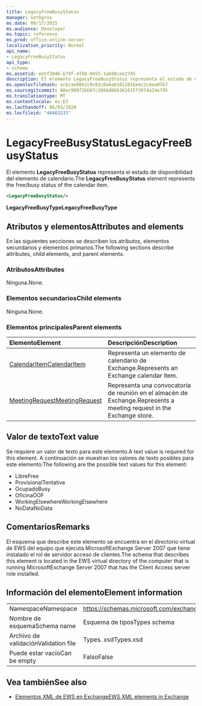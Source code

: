 ```yaml
---
title: LegacyFreeBusyStatus
manager: sethgros
ms.date: 09/17/2015
ms.audience: Developer
ms.topic: reference
ms.prod: office-online-server
localization_priority: Normal
api_name:
- LegacyFreeBusyStatus
api_type:
- schema
ms.assetid: ee5f3046-b79f-4f68-9455-1a688cee2745
description: El elemento LegacyFreeBusyStatus representa el estado de disponibilidad del elemento de calendario.
ms.openlocfilehash: ecbcae0862c9c02c0a4a61012816e4c2c6ea07b7
ms.sourcegitcommit: 88ec988f2bb67c1866d06b361615f3674a24e795
ms.translationtype: MT
ms.contentlocale: es-ES
ms.lasthandoff: 06/03/2020
ms.locfileid: "44463233"
---
```

# <a name="legacyfreebusystatus"></a><span data-ttu-id="dd8cc-103">LegacyFreeBusyStatus</span><span class="sxs-lookup"><span data-stu-id="dd8cc-103">LegacyFreeBusyStatus</span></span>

<span data-ttu-id="dd8cc-104">El elemento **LegacyFreeBusyStatus** representa el estado de disponibilidad del elemento de calendario.</span><span class="sxs-lookup"><span data-stu-id="dd8cc-104">The **LegacyFreeBusyStatus** element represents the free/busy status of the calendar item.</span></span> 
  
```xml
<LegacyFreeBusyStatus/>
```

<span data-ttu-id="dd8cc-105">**LegacyFreeBusyType**</span><span class="sxs-lookup"><span data-stu-id="dd8cc-105">**LegacyFreeBusyType**</span></span>

## <a name="attributes-and-elements"></a><span data-ttu-id="dd8cc-106">Atributos y elementos</span><span class="sxs-lookup"><span data-stu-id="dd8cc-106">Attributes and elements</span></span>

<span data-ttu-id="dd8cc-107">En las siguientes secciones se describen los atributos, elementos secundarios y elementos primarios.</span><span class="sxs-lookup"><span data-stu-id="dd8cc-107">The following sections describe attributes, child elements, and parent elements.</span></span>
  
### <a name="attributes"></a><span data-ttu-id="dd8cc-108">Atributos</span><span class="sxs-lookup"><span data-stu-id="dd8cc-108">Attributes</span></span>

<span data-ttu-id="dd8cc-109">Ninguna.</span><span class="sxs-lookup"><span data-stu-id="dd8cc-109">None.</span></span>
  
### <a name="child-elements"></a><span data-ttu-id="dd8cc-110">Elementos secundarios</span><span class="sxs-lookup"><span data-stu-id="dd8cc-110">Child elements</span></span>

<span data-ttu-id="dd8cc-111">Ninguna.</span><span class="sxs-lookup"><span data-stu-id="dd8cc-111">None.</span></span>
  
### <a name="parent-elements"></a><span data-ttu-id="dd8cc-112">Elementos principales</span><span class="sxs-lookup"><span data-stu-id="dd8cc-112">Parent elements</span></span>

|<span data-ttu-id="dd8cc-113">**Elemento**</span><span class="sxs-lookup"><span data-stu-id="dd8cc-113">**Element**</span></span>|<span data-ttu-id="dd8cc-114">**Descripción**</span><span class="sxs-lookup"><span data-stu-id="dd8cc-114">**Description**</span></span>|
|:-----|:-----|
|[<span data-ttu-id="dd8cc-115">CalendarItem</span><span class="sxs-lookup"><span data-stu-id="dd8cc-115">CalendarItem</span></span>](calendaritem.md) <br/> |<span data-ttu-id="dd8cc-116">Representa un elemento de calendario de Exchange.</span><span class="sxs-lookup"><span data-stu-id="dd8cc-116">Represents an Exchange calendar item.</span></span>  <br/> |
|[<span data-ttu-id="dd8cc-117">MeetingRequest</span><span class="sxs-lookup"><span data-stu-id="dd8cc-117">MeetingRequest</span></span>](meetingrequest.md) <br/> |<span data-ttu-id="dd8cc-118">Representa una convocatoria de reunión en el almacén de Exchange.</span><span class="sxs-lookup"><span data-stu-id="dd8cc-118">Represents a meeting request in the Exchange store.</span></span>  <br/> |
   
## <a name="text-value"></a><span data-ttu-id="dd8cc-119">Valor de texto</span><span class="sxs-lookup"><span data-stu-id="dd8cc-119">Text value</span></span>

<span data-ttu-id="dd8cc-120">Se requiere un valor de texto para este elemento.</span><span class="sxs-lookup"><span data-stu-id="dd8cc-120">A text value is required for this element.</span></span> <span data-ttu-id="dd8cc-121">A continuación se muestran los valores de texto posibles para este elemento:</span><span class="sxs-lookup"><span data-stu-id="dd8cc-121">The following are the possible text values for this element:</span></span>
  
- <span data-ttu-id="dd8cc-122">Libre</span><span class="sxs-lookup"><span data-stu-id="dd8cc-122">Free</span></span> 
- <span data-ttu-id="dd8cc-123">Provisional</span><span class="sxs-lookup"><span data-stu-id="dd8cc-123">Tentative</span></span>
- <span data-ttu-id="dd8cc-124">Ocupado</span><span class="sxs-lookup"><span data-stu-id="dd8cc-124">Busy</span></span>
- <span data-ttu-id="dd8cc-125">Oficina</span><span class="sxs-lookup"><span data-stu-id="dd8cc-125">OOF</span></span>
- <span data-ttu-id="dd8cc-126">WorkingElsewhere</span><span class="sxs-lookup"><span data-stu-id="dd8cc-126">WorkingElsewhere</span></span>
- <span data-ttu-id="dd8cc-127">NoData</span><span class="sxs-lookup"><span data-stu-id="dd8cc-127">NoData</span></span>
    
## <a name="remarks"></a><span data-ttu-id="dd8cc-128">Comentarios</span><span class="sxs-lookup"><span data-stu-id="dd8cc-128">Remarks</span></span>

<span data-ttu-id="dd8cc-129">El esquema que describe este elemento se encuentra en el directorio virtual de EWS del equipo que ejecuta MicrosoftExchange Server 2007 que tiene instalado el rol de servidor acceso de clientes.</span><span class="sxs-lookup"><span data-stu-id="dd8cc-129">The schema that describes this element is located in the EWS virtual directory of the computer that is running MicrosoftExchange Server 2007 that has the Client Access server role installed.</span></span>
  
## <a name="element-information"></a><span data-ttu-id="dd8cc-130">Información del elemento</span><span class="sxs-lookup"><span data-stu-id="dd8cc-130">Element information</span></span>

|||
|:-----|:-----|
|<span data-ttu-id="dd8cc-131">Namespace</span><span class="sxs-lookup"><span data-stu-id="dd8cc-131">Namespace</span></span>  <br/> |https://schemas.microsoft.com/exchange/services/2006/types  <br/> |
|<span data-ttu-id="dd8cc-132">Nombre de esquema</span><span class="sxs-lookup"><span data-stu-id="dd8cc-132">Schema name</span></span>  <br/> |<span data-ttu-id="dd8cc-133">Esquema de tipos</span><span class="sxs-lookup"><span data-stu-id="dd8cc-133">Types schema</span></span>  <br/> |
|<span data-ttu-id="dd8cc-134">Archivo de validación</span><span class="sxs-lookup"><span data-stu-id="dd8cc-134">Validation file</span></span>  <br/> |<span data-ttu-id="dd8cc-135">Types. xsd</span><span class="sxs-lookup"><span data-stu-id="dd8cc-135">Types.xsd</span></span>  <br/> |
|<span data-ttu-id="dd8cc-136">Puede estar vacío</span><span class="sxs-lookup"><span data-stu-id="dd8cc-136">Can be empty</span></span>  <br/> |<span data-ttu-id="dd8cc-137">Falso</span><span class="sxs-lookup"><span data-stu-id="dd8cc-137">False</span></span>  <br/> |
   
## <a name="see-also"></a><span data-ttu-id="dd8cc-138">Vea también</span><span class="sxs-lookup"><span data-stu-id="dd8cc-138">See also</span></span>

- [<span data-ttu-id="dd8cc-139">Elementos XML de EWS en Exchange</span><span class="sxs-lookup"><span data-stu-id="dd8cc-139">EWS XML elements in Exchange</span></span>](ews-xml-elements-in-exchange.md)

